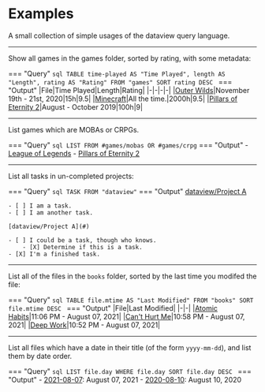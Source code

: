 # Examples

A small collection of simple usages of the dataview query language.

---

Show all games in the games folder, sorted by rating, with some metadata:

=== "Query"
    ```sql
    TABLE
      time-played AS "Time Played",
      length AS "Length",
      rating AS "Rating"
    FROM "games"
    SORT rating DESC
    ```
=== "Output"
    |File|Time Played|Length|Rating|
    |-|-|-|-|
    |[Outer Wilds](#)|November 19th - 21st, 2020|15h|9.5|
    |[Minecraft](#)|All the time.|2000h|9.5|
    |[Pillars of Eternity 2](#)|August - October 2019|100h|9|

---

List games which are MOBAs or CRPGs.

=== "Query"
    ``` sql
    LIST FROM #games/mobas OR #games/crpg
    ```
=== "Output"
    - [League of Legends](#)
    - [Pillars of Eternity 2](#)

---

List all tasks in un-completed projects:

=== "Query"
    ``` sql
    TASK FROM "dataview"
    ```
=== "Output"
    [dataview/Project A](#)

    - [ ] I am a task.
    - [ ] I am another task.

    [dataview/Project A](#)

    - [ ] I could be a task, though who knows.
        - [X] Determine if this is a task.
    - [X] I'm a finished task.

---

List all of the files in the `books` folder, sorted by the last time you modifed the file:

=== "Query"
    ```sql
    TABLE file.mtime AS "Last Modified"
    FROM "books"
    SORT file.mtime DESC
    ```
=== "Output"
    |File|Last Modified|
    |-|-|
    |[Atomic Habits](#)|11:06 PM - August 07, 2021|
    |[Can't Hurt Me](#)|10:58 PM - August 07, 2021|
    |[Deep Work](#)|10:52 PM - August 07, 2021|

---

List all files which have a date in their title (of the form `yyyy-mm-dd`), and list them by date order.

=== "Query"
    ```sql
    LIST file.day WHERE file.day
    SORT file.day DESC
    ```
=== "Output"
    - [2021-08-07](#): August 07, 2021
    - [2020-08-10](#): August 10, 2020
